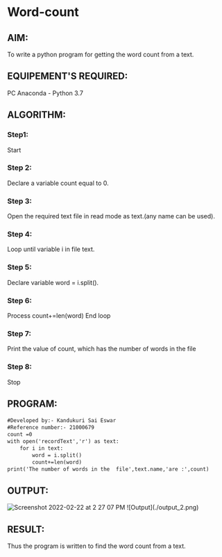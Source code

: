 # Word-count
## AIM:
To write a python program for getting the word count from a text.
## EQUIPEMENT'S REQUIRED: 
PC
Anaconda - Python 3.7
## ALGORITHM: 
### Step1:
Start

### Step 2:
Declare a variable count equal to 0.

### Step 3:
Open the required text file in read mode as text.(any name can be used).

### Step 4:
Loop until variable i in file text.

### Step 5:
Declare variable word = i.split().

### Step 6:
Process count+=len(word) End loop

### Step 7:
Print the value of count, which has the number of words in the file

### Step 8:
Stop
## PROGRAM:
```
#Developed by:- Kandukuri Sai Eswar
#Reference number:- 21000679
count =0
with open('recordText','r') as text:
    for i in text:
        word = i.split()
        count+=len(word)
print('The number of words in the  file',text.name,'are :',count)
```
## OUTPUT:
<img width="823" alt="Screenshot 2022-02-22 at 2 27 07 PM" src="https://user-images.githubusercontent.com/93427011/155097608-43ff0228-a14b-4c34-88d2-143622f6c4f1.png">
![Output](./output_2.png)


## RESULT:
Thus the program is written to find the word count from a text.
